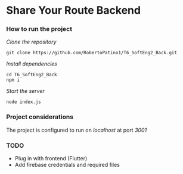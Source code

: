 # Share Your Route Backend

### How to run the project
*Clone the repository*
```
git clone https://github.com/RobertoPatino1/T6_SoftEng2_Back.git
```

*Install dependencies*
```
cd T6_SoftEng2_Back
npm i
```

*Start the server*
```
node index.js
```

### Project considerations
The project is configured to run on *localhost* at port *3001*

### TODO
- Plug in with frontend (Flutter)
- Add firebase credentials and required files

